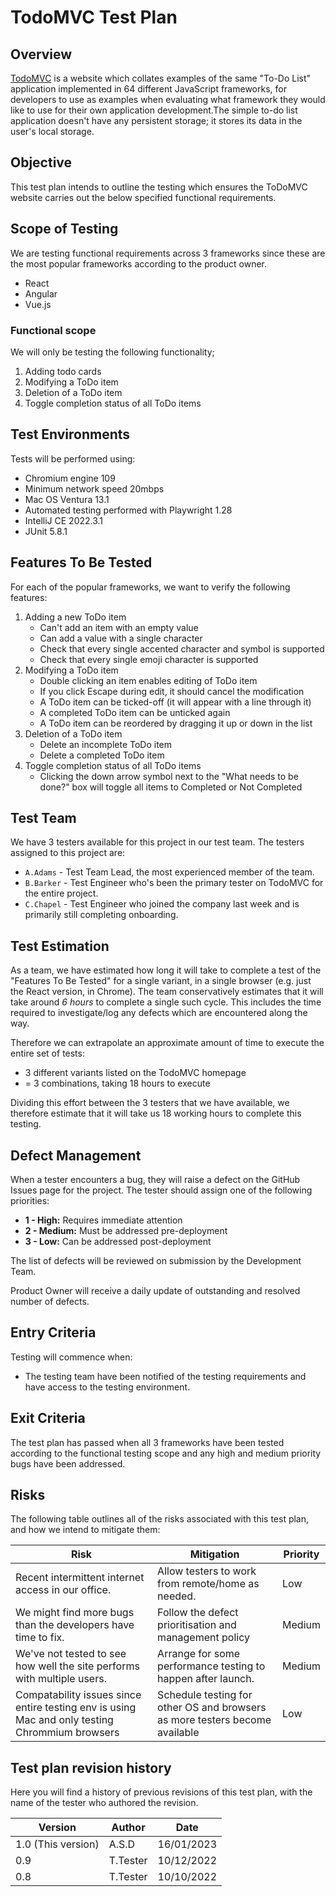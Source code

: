 # TodoMVC Test Plan

## Overview

[TodoMVC](https://todomvc.com/) is a website which collates examples of the same "To-Do List" 
application implemented in 64 different JavaScript frameworks, for 
developers to use as examples when evaluating what framework they would like to 
use for their own application development.The simple to-do list application doesn't have any persistent storage; it 
stores its data in the user's local storage.

## Objective

This test plan intends to outline the testing which ensures the ToDoMVC website carries out the below specified functional requirements.


## Scope of Testing

We are testing functional requirements across 3 frameworks since these are the most popular frameworks according to the product owner.
* React
* Angular
* Vue.js 

### Functional scope

We will only be testing the following functionality;
1. Adding todo cards
2. Modifying a ToDo item
3. Deletion of a ToDo item
4. Toggle completion status of all ToDo items

## Test Environments

Tests will be performed using:

* Chromium engine 109
* Minimum network speed 20mbps
* Mac OS Ventura 13.1
* Automated testing performed with Playwright 1.28
* IntelliJ CE 2022.3.1
* JUnit 5.8.1

## Features To Be Tested

For each of the popular frameworks, we want to verify the following features:

1. Adding a new ToDo item
    * Can't add an item with an empty value
    * Can add a value with a single character
    * Check that every single accented character and symbol is supported
    * Check that every single emoji character is supported
2. Modifying a ToDo item
    * Double clicking an item enables editing of ToDo item
    * If you click Escape during edit, it should cancel the modification
    * A ToDo item can be ticked-off (it will appear with a line through it)
    * A completed ToDo item can be unticked again
    * A ToDo item can be reordered by dragging it up or down in the list
3. Deletion of a ToDo item
    * Delete an incomplete ToDo item
    * Delete a completed ToDo item
4. Toggle completion status of all ToDo items
    * Clicking the down arrow symbol next to the "What needs to be done?" box will 
toggle all items to Completed or Not Completed

## Test Team

We have 3 testers available for this project in our test team.
The testers assigned to this project are:
* `A.Adams` - Test Team Lead, the most experienced member of the team.
* `B.Barker` - Test Engineer who's been the primary tester on TodoMVC for the 
entire project.
* `C.Chapel` - Test Engineer who joined the company last week and is primarily 
still completing onboarding.

## Test Estimation

As a team, we have estimated how long it will take to complete a test of the 
"Features To Be Tested" for a single variant, in a single browser (e.g. just 
the React version, in Chrome). The team conservatively estimates that it will 
take around *6 hours* to complete a single such cycle. This includes the time 
required to investigate/log any defects which are encountered along the way.

Therefore we can extrapolate an approximate amount of time to execute the 
entire set of tests:

* 3 different variants listed on the TodoMVC homepage
* = 3 combinations, taking 18 hours to execute

Dividing this effort between the 3 testers that we have available, we therefore 
estimate that it will take us 18 working hours to complete this testing.

## Defect Management

When a tester encounters a bug, they will raise a defect on the GitHub Issues 
page for the project. The tester should assign one of the following priorities: 

* **1 - High:** Requires immediate attention
* **2 - Medium:** Must be addressed pre-deployment
* **3 - Low:** Can be addressed post-deployment

The list of defects will be reviewed on submission by the Development Team.

Product Owner will receive a daily update of outstanding and resolved number of defects.


## Entry Criteria

Testing will commence when:

* The testing team have been notified of the testing requirements and have access to the testing environment.

## Exit Criteria

The test plan has passed when all 3 frameworks have been tested according to the functional testing scope and any high and medium priority bugs have been addressed.

## Risks

The following table outlines all of the risks associated with this test plan, 
and how we intend to mitigate them:

| Risk | Mitigation | Priority |
| ---- | ---------- | -------- |
| Recent intermittent internet access in our office. | Allow testers to work from remote/home as needed. | Low |
| We might find more bugs than the developers have time to fix. | Follow the defect prioritisation and management policy | Medium |
| We've not tested to see how well the site performs with multiple users. | Arrange for some performance testing to happen after launch. | Medium |
| Compatability issues since entire testing env is using Mac and only testing Chrommium browsers | Schedule testing for other OS and browsers as more testers become available | Low |

## Test plan revision history

Here you will find a history of previous revisions of this test plan, with 
the name of the tester who authored the revision.

| Version | Author | Date |
| ------- | ------ | ---- |
| 1.0 (This version) | A.S.D | 16/01/2023 |
| 0.9 | T.Tester | 10/12/2022 |
| 0.8 | T.Tester | 10/10/2022 |